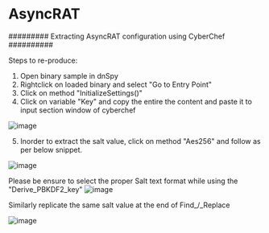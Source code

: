 # AsyncRAT
######### Extracting AsyncRAT configuration using CyberChef  ##########

Steps to re-produce:
1. Open binary sample in dnSpy
2. Rightclick on loaded binary and select "Go to Entry Point"
3. Click on method "InitializeSettings()"
4. Click on variable "Key" and copy the entire the content and paste it to input section window of cyberchef

![image](https://user-images.githubusercontent.com/71969773/166680918-317b2016-0272-47d4-9ba5-249245c53160.png)

5. Inorder to extract the salt value, click on method "Aes256" and follow as per below snippet.

![image](https://user-images.githubusercontent.com/71969773/166681923-4344e2a0-5e25-4f57-aaeb-f16273d2f72e.png)


Please be ensure to select the proper  Salt text format while using the "Derive_PBKDF2_key"
![image](https://user-images.githubusercontent.com/71969773/166691893-10098296-808e-4ca2-8645-5df874be4600.png)

Similarly replicate  the same salt value at the end of Find_/_Replace

![image](https://user-images.githubusercontent.com/71969773/166692272-288c032a-f388-426e-9aab-4813cfa57791.png)
